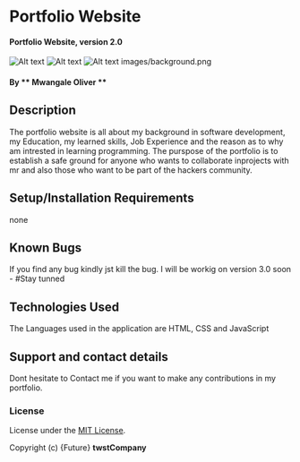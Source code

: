 # Portfolio Website
#### Portfolio Website, version 2.0

![Alt text](/relative/path/to/images/landingpage.png?raw=true "Optional Title")
![Alt text](/relative/path/to/images/background.png?raw=true "Optional Title")
![Alt text](/relative/path/to/images/skills.png?raw=true "Optional Title")
images/background.png
#### By ** Mwangale Oliver **
## Description
The portfolio website is all about my background in software development, my Education, my learned skills, Job Experience and the reason as to why am intrested in learning programming.
The purspose of the portfolio is to establish a safe ground for anyone who wants to collaborate inprojects with mr and also those who want to be part of the hackers community.
## Setup/Installation Requirements
none
## Known Bugs
If you find any bug kindly jst kill the bug.
I will be workig on version 3.0 soon - #Stay tunned
## Technologies Used
The Languages used in the application are HTML, CSS and JavaScript
## Support and contact details
Dont hesitate to Contact me if you want to make any contributions in my portfolio.
### License
License under the [MIT License](LICENSE).

Copyright (c) {Future} **twstCompany**